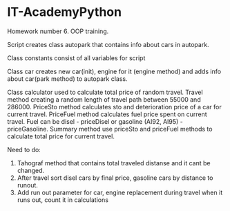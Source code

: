 # IT-AcademyPython
Homework number 6. OOP training.

Script creates class autopark that contains info about cars in autopark.

Class constants consist of all variables for script

Class car creates new car(init), engine for it (engine method) and adds info about car(park method) to autopark class.

Class calculator used to calculate total price of random travel.
Travel method creating a random length of travel path between 55000 and 286000.
PriceSto method calculates  sto and deterioration price of a car for current travel.
PriceFuel method calculates fuel price spent on current travel. Fuel can be disel - priceDisel or gasoline (AI92, AI95) - priceGasoline.
Summary method use priceSto and priceFuel methods to calculate total price for current travel.

Need to do:
1. Tahograf method that contains total traveled distanse and it cant be changed.
2. After travel sort disel cars by final price, gasoline cars by distance to runout.
3. Add run out parameter for car, engine replacement during travel when it runs out, count it in calculations
 
